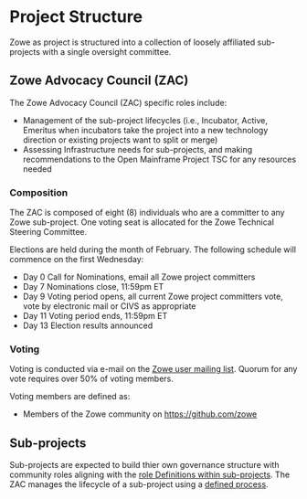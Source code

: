 # Project Structure

Zowe as project is structured into a collection of loosely affiliated sub-projects with a single oversight committee.

## Zowe Advocacy Council (ZAC)

The Zowe Advocacy Council (ZAC) specific roles include:

- Management of the sub-project lifecycles (i.e., Incubator, Active, Emeritus when incubators take the project into a new technology direction or existing projects want to split or merge) 
- Assessing Infrastructure needs for sub-projects, and making recommendations to the Open Mainframe Project TSC for any resources needed


### Composition

The ZAC is composed of eight (8) individuals who are a committer to any Zowe sub-project. One voting seat is allocated for the Zowe Technical Steering Committee. 

Elections are held during the month of February.  The following schedule will commence on the first Wednesday:

* Day 0		Call for Nominations, email all Zowe project committers
* Day 7		Nominations close, 11:59pm ET
* Day 9		Voting period opens, all current Zowe project committers vote, vote by electronic mail or CIVS as appropriate
* Day 11	Voting period ends, 11:59pm ET
* Day 13	Election results announced

### Voting

Voting is conducted via e-mail on the [Zowe user mailing list](	mailto:zowe-user@lists.openmainframeproject.org).  Quorum for any vote requires over 50% of voting members.  

Voting members are defined as:

* Members of the Zowe community on https://github.com/zowe


## Sub-projects

Sub-projects are expected to build thier own governance structure with community roles aligning with the [role Definitions within sub-projects](roles.md). The ZAC manages the lifecycle of a sub-project using a [defined process](stages.md).
